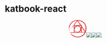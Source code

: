 # katbook-react
<div align="center">
  <img width="55" src="https://raw.githubusercontent.com/gilbarbara/logos/master/logos/postcss.svg"/><img width="55" src="https://raw.githubusercontent.com/gilbarbara/logos/master/logos/react.svg"/><img width="55" src="https://raw.githubusercontent.com/gilbarbara/logos/master/logos/tailwindcss-icon.svg"/><img width="55" 
  src="https://vitejs.dev/logo.svg"/></div>
